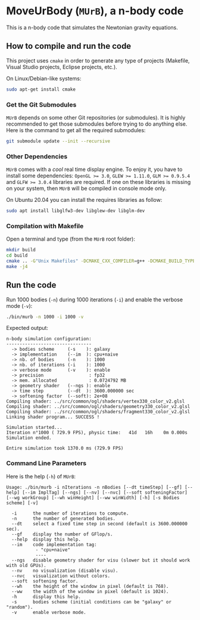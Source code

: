 # MoveUrBody (`MUrB`), a n-body code

This is a n-body code that simulates the Newtonian gravity equations.

## How to compile and run the code

This project uses `cmake` in order to generate any type of projects (Makefile, 
Visual Studio projects, Eclipse projects, etc.).

On Linux/Debian-like systems:

```bash
sudo apt-get install cmake
```

### Get the Git Submodules

`MUrB` depends on some other Git repositories (or submodules). It is highly 
recommended to get those submodules before trying to do anything else. Here is 
the command to get all the required submodules:

```bash
git submodule update --init --recursive
```

### Other Dependencies

`MUrB` comes with a *cool* real time display engine. To enjoy it, you have to 
install some dependencies: `OpenGL >= 3.0`, `GLEW >= 1.11.0`, `GLM >= 0.9.5.4` 
and `GLFW >= 3.0.4` libraries are required. If one on these libraries is missing 
on your system, then `MUrB` will be compiled in console mode only.

On Ubuntu 20.04 you can install the requires libraries as follow:

```bash
sudo apt install libglfw3-dev libglew-dev libglm-dev
```

### Compilation with Makefile

Open a terminal and type (from the `MUrB` root folder):

```bash
mkdir build
cd build
cmake .. -G"Unix Makefiles" -DCMAKE_CXX_COMPILER=g++ -DCMAKE_BUILD_TYPE=RelWithDebInfo -DCMAKE_CXX_FLAGS_RELWITHDEBINFO="-O3 -g" -DCMAKE_CXX_FLAGS="-Wall -funroll-loops -march=native"
make -j4
```

## Run the code

Run 1000 bodies (`-n`) during 1000 iterations (`-i`) and enable the verbose mode 
(`-v`):

```bash
./bin/murb -n 1000 -i 1000 -v
```

Expected output:

```
n-body simulation configuration:
--------------------------------
  -> bodies scheme     (-s    ): galaxy
  -> implementation    (--im  ): cpu+naive
  -> nb. of bodies     (-n    ): 1000
  -> nb. of iterations (-i    ): 1000
  -> verbose mode      (-v    ): enable
  -> precision                 : fp32
  -> mem. allocated            : 0.0724792 MB
  -> geometry shader   (--ngs ): enable
  -> time step         (--dt  ): 3600.000000 sec
  -> softening factor  (--soft): 2e+08
Compiling shader: ../src/common/ogl/shaders/vertex330_color_v2.glsl
Compiling shader: ../src/common/ogl/shaders/geometry330_color_v2.glsl
Compiling shader: ../src/common/ogl/shaders/fragment330_color_v2.glsl
Linking shader program... SUCCESS !

Simulation started...
Iteration n°1000 ( 729.9 FPS), physic time:   41d   16h    0m 0.000s
Simulation ended.

Entire simulation took 1370.0 ms (729.9 FPS)
```

### Command Line Parameters

Here is the help (`-h`) of `MUrB`:
```
Usage: ./bin/murb -i nIterations -n nBodies [--dt timeStep] [--gf] [--help] [--im ImplTag] [--ngs] [--nv] [--nvc] [--soft softeningFactor] [--wg workGroup] [--wh winHeight] [--ww winWidth] [-h] [-s Bodies scheme] [-v]

  -i      the number of iterations to compute.
  -n      the number of generated bodies.
  --dt    select a fixed time step in second (default is 3600.000000 sec).
  --gf    display the number of GFlop/s.
  --help  display this help.
  --im    code implementation tag:
           - "cpu+naive"
           ----
  --ngs   disable geometry shader for visu (slower but it should work with old GPUs).
  --nv    no visualization (disable visu).
  --nvc   visualization without colors.
  --soft  softening factor.
  --wh    the height of the window in pixel (default is 768).
  --ww    the width of the window in pixel (default is 1024).
  -h      display this help.
  -s      bodies scheme (initial conditions can be "galaxy" or "random").
  -v      enable verbose mode.
```

